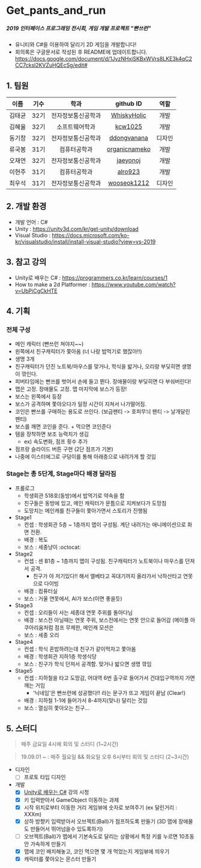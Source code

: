 # Get_pants_and_run
##### 2019 인터페이스 프로그래밍 전시회, 게임 개발 프로젝트 "빤쓰런"
* 유니티와 C#을 이용하여 달리기 2D 게임을 개발합니다!
* 회의록은 구글문서로 작성된 후 README에 업데이트합니다.
https://docs.google.com/document/d/1JyzNHxiSKBxWVrs8LKE3k4qC2CC7cksl2KVZuHQEcSg/edit#


## 1. 팀원

|이름|기수|학과|github ID|역할|
|:----:|:----:|:----:|:----:|:----:|
| 김태균 | 32기 | 전자정보통신공학과 | [WhiskyHolic](https://github.com/WhiskyHolic)| 개발|
| 김혜율 | 32기 | 소프트웨어학과 | [kcw1025](https://github.com/kcw1025)| 개발|
| 동기창 | 32기 | 전자정보통신공학과 | [ddongvanana](https://github.com/ddongvanana)| 디자인|
| 류국봉 | 31기 | 컴퓨터공학과 | [organicnameko](https://github.com/organicnameko)| 개발|
| 오재연 | 32기 | 전자정보통신공학과 | [jaeyonoj](https://github.com/jaeyonoj)| 개발|
| 이현주 | 31기 | 컴퓨터공학과 | [alro923](https://github.com/alro923)| 개발|
| 최우석 | 31기 | 전자정보통신공학과 | [wooseok1212](https://github.com/wooseok1212)| 디자인|

## 2. 개발 환경
* 개발 언어 : C#
* Unity : https://unity3d.com/kr/get-unity/download
* Visual Studio : https://docs.microsoft.com/ko-kr/visualstudio/install/install-visual-studio?view=vs-2019

## 3. 참고 강의
* Unity로 배우는 C# : https://programmers.co.kr/learn/courses/1
* How to make a 2d Platformer : https://www.youtube.com/watch?v=UbPiCgCkHTE

## 4. 기획
### 전체 구성
  - 메인 캐릭터 (빤쓰런 쳐야지~~)
  - 왼쪽에서 친구캐릭터가 쫓아옴 (너 나랑 밥먹기로 했잖아!!)
  - 생명 3개
  - 친구캐릭터가 던진 노트북/마우스를 맞거나, 학식을 밟거나, 오리랑 부딪히면 생명이 깎인다.
  - 피버타임에는 빤쓰를 벗어서 손에 들고 뛴다. 장애물이랑 부딪히면 다 부숴버린다!
  - 맵은 고정. 장애물도 고정. 맵 마지막에 보스가 등장!
  - 보스는 왼쪽에서 등장
  - 보스가 공격하며 쫓아오다가 일정 시간이 지쳐서 나가떨어짐.
   - 코인은 빤쓰를 구매하는 용도로 쓰인다. (보급팬티 -> 호피무늬 팬티 -> 날개달린 팬티)
  - 보스를 깨면 코인을 준다.  + 먹으면 코인준다
  - 템을 장착하면 보조 능력치가 생김
      - ex) 속도변화, 점프 횟수 추가
  - 점프랑 슬라이드 버튼 구현 (2단 점프가 기본)
  - 나중에 이스터에그로 구덩이를 통해 아래층으로 내려가게 할 것임

### Stage는 총 5단계, Stage마다 배경 달라짐
- 프롤로그
  - 학생회관 518호(동방)에서 밥먹기로 약속을 함
  - 친구들은 동방에 있고, 메인 캐릭터가 문틈으로 지켜보다가 도망침
  - 도망치는 메인캐를 친구들이 쫓아가면서 스토리가 진행됨
- Stage1
  - 컨셉 : 학생회관 5층 ~ 1층까지 맵이 구성됨. 계단 내려가는 애니메이션으로 화면 전환.
  - 배경 : 복도
  - 보스 : 세종냥이 :octocat:
- Stage2
  - 컨셉 : 센 B1층 ~ 1층까지 맵이 구성됨. 친구캐릭터가 노트북이나 마우스를 던져서 공격.
    - 친구가 야 저기있다!! 해서 엘베타고 꼭대기까지 올라가서 낙하산타고 연못으로 다이빙
  - 배경 : 컴퓨터실
  - 보스 : 거울 연못에서, AI가 보스(이면 좋을듯)
- Stage3
  - 컨셉 : 오리들이 사는 세종대 연못 주위를 돌아다님
  - 배경 : 보스전 아닐때는 연못 주위, 보스전에서는 연못 안으로 들어감 (메이플 아쿠아리움처럼 점프 무제한, 메인캐 모션은 
  - 보스 : 세종 오리
- Stage4
  - 컨셉 : 학식 혼밥하려는데 친구가 같이먹자고 쫓아옴
  - 배경 : 학생회관 지하1층 학생식당
  - 보스 : 친구가 학식 던져서 공격함. 맞거나 밟으면 생명 깎임
- Stage5
  - 컨셉 : 지하철을 타고 도망감, 어대역 6번 출구로 들어가서 건대입구역까지 가면 깨는 거임
    - '닉네임'은 빤쓰런에 성공했다!! 라는 문구가 뜨고 게임이 끝남 (Clear!)
  - 배경 : 지하철 1-1에 들어가서 8-4까지(맞나) 달리는 것임
  - 보스 : 열심히 쫓아오는 친구...

## 5. 스터디
> 매주 금요일 4시에 회의 및 스터디 (1~2시간)

> 19.09.01 ~ : 매주 월요일 && 화요일 오후 6시부터 회의 및 스터디 (2~3시간)

* 디자인
    * [ ] 프로토 타입 디자인
* 개발
    * [X] [Unity로 배우는 C#](https://programmers.co.kr/learn/courses/1) 강의 시청
    * [X] 키 입력받아서 GameObject 이동하는 과제
    * [X] 시작 위치로부터 이동한 거리 게임뷰에 숫자로 보여주기 (ex 달린거리 : XXXm)
    * [X] 상하 방향키 입력받아서 오브젝트(Ball)가 점프하도록 만들기 (3D 맵에 장애물도 만들어서 뛰어넘을수 있도록하기)
    * [ ] 오브젝트(Ball)가 맵에서 기본속도로 달리는 상황에서 특정 키를 누르면 10초동안 가속하게 만들기
    * [X] 맵에 코인 배치해놓고, 코인 먹으면 몇 개 먹었는지 게임뷰에 띄우기
    * [X] 캐릭터를 쫓아오는 몬스터 만들기
